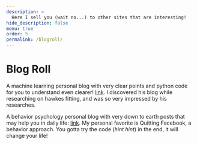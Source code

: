 ```yaml
---
description: >
  Here I sell you (wait no...) to other sites that are interesting!
hide_description: false
menu: true
order: 5
permalink: /blogroll/
---
```


# Blog Roll
A machine learning personal blog with very clear points and python code for you to understand even clearer! [link](https://stmorse.github.io/blog.html). I discovered his blog while researching on hawkes fitting, and was so very impressed by his researches.

A behavior psychology personal blog with very down to earth posts that may help you in daily life: [link](https://johnhenryp.com/). My personal favorite is Quitting Facebook, a behavior approach. You gotta try the code (*hint hint*) in the end, it will change your life!





